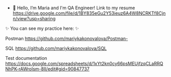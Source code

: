 - 👋 Hello, I’m Maria and I'm  QA Engineer!
Link to my resume https://drive.google.com/file/d/1BY835eGu2Y53ieuz6A4W8NCRKTf8Cjnn/view?usp=sharing

✨ You can see my practice here: ✨

Postman https://github.com/mariykakonovalova/Postman-

SQL https://github.com/mariykakonovalova/SQL

Test documentation https://docs.google.com/spreadsheets/d/1xYt2kn0cy66psMEUjfzqCLaRRQNhPK-rAWroIsm-8lI/edit#gid=90847737
